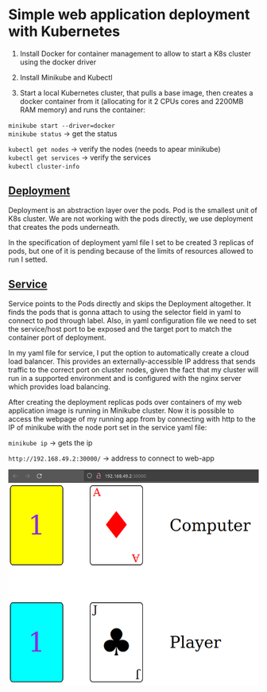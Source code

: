 # Simple web application deployment with Kubernetes

1. Install Docker for container management to allow to start a K8s cluster using the docker driver

2. Install Minikube and Kubectl

3. Start a local Kubernetes cluster, that pulls a base image, then creates a docker container from it (allocating for it 2 CPUs cores and 2200MB RAM memory) and runs the container:

`minikube start --driver=docker` </br>
`minikube status` -> get the status </br>

`kubectl get nodes` -> verify the nodes (needs to apear minikube) </br>
`kubectl get services` -> verify the services </br>
`kubectl cluster-info`

## [Deployment](/deployment.yml)

Deployment is an abstraction layer over the pods. Pod is the smallest unit of K8s cluster. We are not working with the pods directly, we use deployment that creates the pods underneath.

In the specification of deployment yaml file I set to be created 3 replicas of pods, but one of it is pending because of the limits of resources allowed to run I setted.

## [Service](/service.yml)

Service points to the Pods directly and skips the Deployment altogether. It finds the pods that is gonna attach to using the selector field in yaml to connect to pod through label. Also, in yaml configuration file we need to set the service/host port to be exposed and the target port to match the container port of deployment.

In my yaml file for service, I put the option to automatically create a cloud load balancer. This provides an externally-accessible IP address that sends traffic to the correct port on cluster nodes, given the fact that my cluster will run in a supported environment and is configured with the nginx server which provides load balancing.

After creating the deployment replicas pods over containers of my web application image is running in Minikube cluster. Now it is possible to access the webpage of my running app from by connecting with http to the IP of minikube with the node port set in the service yaml file:

`minikube ip` -> gets the ip

`http://192.168.49.2:30000/` -> address to connect to web-app

![Web-app image](webapp_game.png)